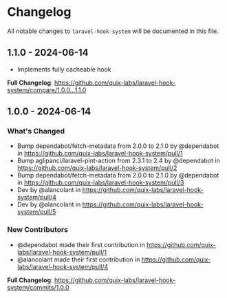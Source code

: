# Changelog

All notable changes to `laravel-hook-system` will be documented in this file.

## 1.1.0 - 2024-06-14

* Implements fully cacheable hook

**Full Changelog**: https://github.com/quix-labs/laravel-hook-system/compare/1.0.0...1.1.0

## 1.0.0 - 2024-06-14

### What's Changed

* Bump dependabot/fetch-metadata from 2.0.0 to 2.1.0 by @dependabot in https://github.com/quix-labs/laravel-hook-system/pull/1
* Bump aglipanci/laravel-pint-action from 2.3.1 to 2.4 by @dependabot in https://github.com/quix-labs/laravel-hook-system/pull/2
* Bump dependabot/fetch-metadata from 2.0.0 to 2.1.0 by @dependabot in https://github.com/quix-labs/laravel-hook-system/pull/3
* Dev by @alancolant in https://github.com/quix-labs/laravel-hook-system/pull/4
* Dev by @alancolant in https://github.com/quix-labs/laravel-hook-system/pull/5

### New Contributors

* @dependabot made their first contribution in https://github.com/quix-labs/laravel-hook-system/pull/1
* @alancolant made their first contribution in https://github.com/quix-labs/laravel-hook-system/pull/4

**Full Changelog**: https://github.com/quix-labs/laravel-hook-system/commits/1.0.0
